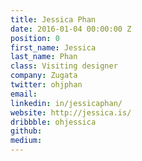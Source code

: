 ```yaml
---
title: Jessica Phan
date: 2016-01-04 00:00:00 Z
position: 0
first_name: Jessica
last_name: Phan
class: Visiting designer
company: Zugata
twitter: ohjphan
email: 
linkedin: in/jessicaphan/
website: http://jessica.is/
dribbble: ohjessica
github: 
medium: 
---
```


